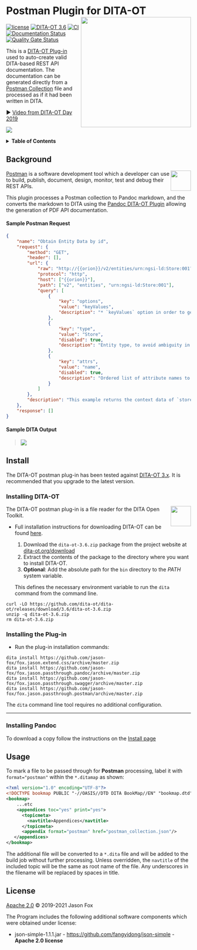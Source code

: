 # Postman Plugin for DITA-OT [<img src="https://jason-fox.github.io/fox.jason.passthrough.postman/postman.png" align="right" width="300">](http://postmandita-ot.rtfd.io/)

[![license](https://img.shields.io/github/license/jason-fox/fox.jason.passthrough.postman.svg)](http://www.apache.org/licenses/LICENSE-2.0)
[![DITA-OT 3.6](https://img.shields.io/badge/DITA--OT-3.6-blue.svg)](http://www.dita-ot.org/3.6)
[![CI](https://github.com/jason-fox/fox.jason.passthrough.postman/workflows/CI/badge.svg)](https://github.com/jason-fox/fox.jason.passthrough.postman/actions?query=workflow%3ACI)
[![Documentation Status](https://readthedocs.org/projects/postmandita-ot/badge/?version=latest)](https://postmandita-ot.readthedocs.io/en/latest/?badge=latest)
[![Quality Gate Status](https://sonarcloud.io/api/project_badges/measure?project=fox.jason.passthrough.postman&metric=alert_status)](https://sonarcloud.io/dashboard?id=fox.jason.passthrough.postman)

This is a [DITA-OT Plug-in](https://www.dita-ot.org/plugins) used to auto-create valid DITA-based REST API
documentation. The documentation can be generated directly from a [Postman Collection](https://www.getpostman.com/) file
and processed as if it had been written in DITA.

:arrow_forward: [Video from DITA-OT Day 2019](https://youtu.be/cd7XThpkivw)

[![](https://jason-fox.github.io/fox.jason.passthrough.postman/nothing-video.png)](https://youtu.be/cd7XThpkivw)

<details>
<summary><strong>Table of Contents</strong></summary>

-   [Background](#background)
-   [Install](#install)
    -   [Installing DITA-OT](#installing-dita-ot)
    -   [Installing the Plug-in](#installing-the-plug-in)
    -   [Installing Pandoc](#installing-pandoc)
-   [Usage](#usage)
-   [License](#license)

</details>

## Background

[<img src="https://assets.getpostman.com/common-share/postman-logo-horizontal-orange.svg" align="right" height="55">](https://www.getpostman.com/)

[Postman](https://www.getpostman.com/) is a software development tool which a developer can use to build, publish,
document, design, monitor, test and debug their REST APIs.

This plugin processes a Postman collection to Pandoc markdown, and the converts the markdown to DITA using the
[Pandoc DITA-OT Plugin](https://github.com/jason-fox/fox.jason.passthrough.pandoc) allowing the generation of PDF API
documentation.

#### Sample Postman Request

```json
{
    "name": "Obtain Entity Data by id",
    "request": {
        "method": "GET",
        "header": [],
        "url": {
            "raw": "http://{{orion}}/v2/entities/urn:ngsi-ld:Store:001?options=keyValues",
            "protocol": "http",
            "host": ["{{orion}}"],
            "path": ["v2", "entities", "urn:ngsi-ld:Store:001"],
            "query": [
                {
                    "key": "options",
                    "value": "keyValues",
                    "description": "* `keyValues` option in order to get a more compact ..."
                },
                {
                    "key": "type",
                    "value": "Store",
                    "disabled": true,
                    "description": "Entity type, to avoid ambiguity in case there are ..."
                },
                {
                    "key": "attrs",
                    "value": "name",
                    "disabled": true,
                    "description": "Ordered list of attribute names to display"
                }
            ]
        },
        "description": "This example returns the context data of `store1`..."
    },
    "response": []
}
```

#### Sample DITA Output

> ![](https://jason-fox.github.io/fox.jason.passthrough.postman/request-formatted.png)

## Install

The DITA-OT postman plug-in has been tested against [DITA-OT 3.x](http://www.dita-ot.org/download). It is recommended
that you upgrade to the latest version.

### Installing DITA-OT

<a href="https://www.dita-ot.org"><img src="https://www.dita-ot.org/images/dita-ot-logo.svg" align="right" height="55"></a>

The DITA-OT postman plug-in is a file reader for the DITA Open Toolkit.

-   Full installation instructions for downloading DITA-OT can be found
    [here](https://www.dita-ot.org/3.6/topics/installing-client.html).

    1.  Download the `dita-ot-3.6.zip` package from the project website at
        [dita-ot.org/download](https://www.dita-ot.org/download)
    2.  Extract the contents of the package to the directory where you want to install DITA-OT.
    3.  **Optional**: Add the absolute path for the `bin` directory to the _PATH_ system variable.

    This defines the necessary environment variable to run the `dita` command from the command line.

```console
curl -LO https://github.com/dita-ot/dita-ot/releases/download/3.6/dita-ot-3.6.zip
unzip -q dita-ot-3.6.zip
rm dita-ot-3.6.zip
```

### Installing the Plug-in

-   Run the plug-in installation commands:

```console
dita install https://github.com/jason-fox/fox.jason.extend.css/archive/master.zip
dita install https://github.com/jason-fox/fox.jason.passthrough.pandoc/archive/master.zip
dita install https://github.com/jason-fox/fox.jason.passthrough.swagger/archive/master.zip
dita install https://github.com/jason-fox/fox.jason.passthrough.postman/archive/master.zip
```

The `dita` command line tool requires no additional configuration.

---

### Installing Pandoc

To download a copy follow the instructions on the [Install page](https://github.com/jgm/pandoc/blob/master/INSTALL.md)

## Usage

To mark a file to be passed through for **Postman** processing, label it with `format="postman"` within the `*.ditamap`
as shown:

```xml
<?xml version="1.0" encoding="UTF-8"?>
<!DOCTYPE bookmap PUBLIC "-//OASIS//DTD DITA BookMap//EN" "bookmap.dtd">
<bookmap>
    ...etc
    <appendices toc="yes" print="yes">
      <topicmeta>
        <navtitle>Appendices</navtitle>
      </topicmeta>
      <appendix format="postman" href="postman_collection.json"/>
   </appendices>
</bookmap>
```

The additional file will be converted to a `*.dita` file and will be added to the build job without further processing.
Unless overridden, the `navtitle` of the included topic will be the same as root name of the file. Any underscores in
the filename will be replaced by spaces in title.

## License

[Apache 2.0](LICENSE) © 2019-2021 Jason Fox

The Program includes the following additional software components which were obtained under license:

-   json-simple-1.1.1.jar - https://github.com/fangyidong/json-simple - **Apache 2.0 license**
